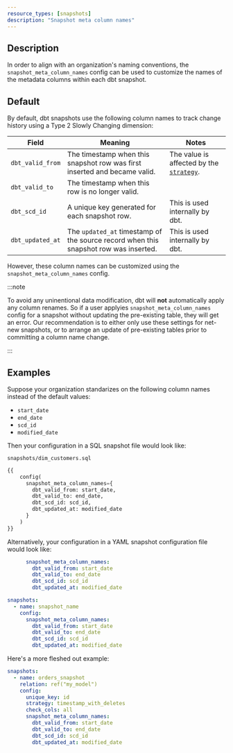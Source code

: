 ```yaml
---
resource_types: [snapshots]
description: "Snapshot meta column names"
---
```


## Description

In order to align with an organization's naming conventions, the `snapshot_meta_column_names` config can be used to customize the names of the metadata columns within each dbt snapshot.

## Default

By default, dbt snapshots use the following column names to track change history using a Type 2 Slowly Changing dimension:

| Field          | Meaning | Notes |
| -------------- | ------- | ----- |
| `dbt_valid_from` | The timestamp when this snapshot row was first inserted and became valid. | The value is affected by the [`strategy`](/reference/resource-configs/strategy). |
| `dbt_valid_to`   | The timestamp when this row is no longer valid. |  |
| `dbt_scd_id`     | A unique key generated for each snapshot row. | This is used internally by dbt. |
| `dbt_updated_at` | The `updated_at` timestamp of the source record when this snapshot row was inserted. | This is used internally by dbt. |

However, these column names can be customized using the `snapshot_meta_column_names` config.

:::note

To avoid any uninentional data modification, dbt will **not** automatically apply any column renames. So if a user applyies `snapshot_meta_column_names` config for a snapshot without updating the pre-existing table, they will get an error. Our recommendation is to either only use these settings for net-new snapshots, or to arrange an update of pre-existing tables prior to committing a column name change.

:::

## Examples

Suppose your organization standarizes on the following column names instead of the default values:
- `start_date`
- `end_date`
- `scd_id`
- `modified_date`

Then your configuration in a SQL snapshot file would look like:

`snapshots/dim_customers.sql`

```sql
{{
    config(
      snapshot_meta_column_names={
        dbt_valid_from: start_date,
        dbt_valid_to: end_date,
        dbt_scd_id: scd_id,
        dbt_updated_at: modified_date
      }
    )
}}
```

Alternatively, your configuration in a YAML snapshot configuration file would look like:

```yaml
      snapshot_meta_column_names:
        dbt_valid_from: start_date
        dbt_valid_to: end_date
        dbt_scd_id: scd_id
        dbt_updated_at: modified_date
```

```yaml
snapshots:
  - name: snapshot_name
    config:
      snapshot_meta_column_names:
        dbt_valid_from: start_date
        dbt_valid_to: end_date
        dbt_scd_id: scd_id
        dbt_updated_at: modified_date
```

Here's a more fleshed out example:

```yaml
snapshots:
  - name: orders_snapshot
    relation: ref("my_model")
    config:
      unique_key: id
      strategy: timestamp_with_deletes
      check_cols: all
      snapshot_meta_column_names:
        dbt_valid_from: start_date
        dbt_valid_to: end_date
        dbt_scd_id: scd_id
        dbt_updated_at: modified_date
```
